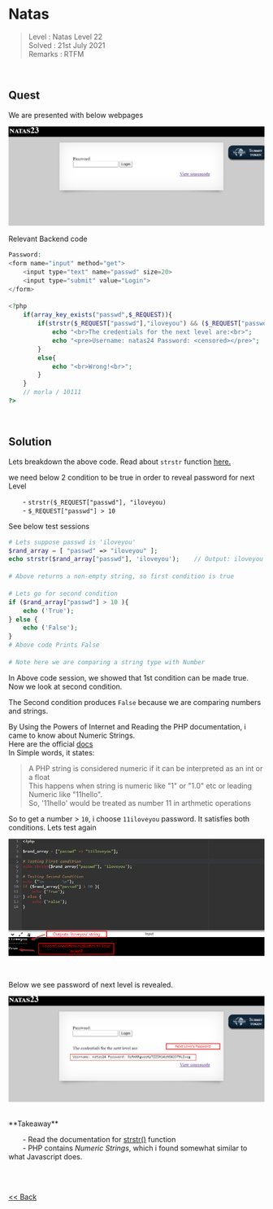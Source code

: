 # Natas
> Level : Natas Level 22<br/>
> Solved : 21st July 2021<br/>
> Remarks : RTFM<br/>
<br/>

## Quest
We are presented with below webpages

![Level 23 Image](./images/Level23.png)
<br/>

Relevant Backend code

```php
Password:
<form name="input" method="get">
    <input type="text" name="passwd" size=20>
    <input type="submit" value="Login">
</form>

<?php
    if(array_key_exists("passwd",$_REQUEST)){
        if(strstr($_REQUEST["passwd"],"iloveyou") && ($_REQUEST["passwd"] > 10 )){
            echo "<br>The credentials for the next level are:<br>";
            echo "<pre>Username: natas24 Password: <censored></pre>";
        }
        else{
            echo "<br>Wrong!<br>";
        }
    }
    // morla / 10111
?>  
```

<br/>

## Solution

Lets breakdown the above code. Read about `strstr` function [here.](https://www.php.net/manual/en/function.strstr.php)

we need below 2 condition to be true in order to reveal password for next Level<br/>

  - `strstr($_REQUEST["passwd"], "iloveyou)`<br/>
  - `$_REQUEST["passwd"] > 10`<br/>

See below test sessions 
```php
# Lets suppose passwd is 'iloveyou'
$rand_array = [ "passwd" => "iloveyou" ];
echo strstr($rand_array["passwd"], 'iloveyou');    // Output: iloveyou

# Above returns a non-empty string, so first condition is true

# Lets go for second condition
if ($rand_array["passwd"] > 10 ){
    echo ('True');
} else {
    echo ('False');
}
# Above code Prints False 

# Note here we are comparing a string type with Number 
```

In Above code session, we showed that 1st condition can be made true. Now we look at second condition.

The Second condition produces `False` because we are comparing numbers and strings.

By Using the Powers of Internet and Reading the PHP documentation, i came to know about <span id=green>Numeric Strings.</span> <br/>Here are the official [docs](https://www.php.net/manual/en/language.types.numeric-strings.php)<br/>
In Simple words, it states:
> A PHP string is considered numeric if it can be interpreted as an int or a float<br/>
> This happens when string is numeric like "1" or "1.0" etc or leading Numeric like "11hello".<br/>
> So, '11hello' would be treated as number 11 in arthmetic operations

So to get a number > `10`, i choose `11iloveyou` password. It satisfies both conditions. Lets test again

![Level 23 Image](./images/Level23.1_solution.png)

<br/>

Below we see password of next level is revealed. 

![Level 23 Image](./images/Level23_solution.png)

<br/>
<span id=green>**Takeaway**</span><br/>

  - Read the documentation for [strstr()](https://www.php.net/manual/en/function.strstr.php) function<br/>
  - PHP contains *Numeric Strings*, which i found somewhat similar to what Javascript does.

<br/>

<br/>

[<< Back](https://grey-fish.github.io/Natas/index.html)
